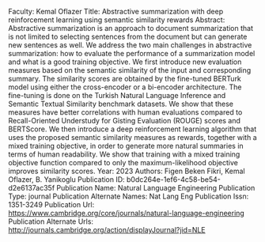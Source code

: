 Faculty: Kemal Oflazer
Title: Abstractive summarization with deep reinforcement learning using semantic similarity rewards
Abstract: 
 Abstractive summarization is an approach to document summarization that is not limited to selecting sentences from the document but can generate new sentences as well. We address the two main challenges in abstractive summarization: how to evaluate the performance of a summarization model and what is a good training objective. We first introduce new evaluation measures based on the semantic similarity of the input and corresponding summary. The similarity scores are obtained by the fine-tuned BERTurk model using either the cross-encoder or a bi-encoder architecture. The fine-tuning is done on the Turkish Natural Language Inference and Semantic Textual Similarity benchmark datasets. We show that these measures have better correlations with human evaluations compared to Recall-Oriented Understudy for Gisting Evaluation (ROUGE) scores and BERTScore. We then introduce a deep reinforcement learning algorithm that uses the proposed semantic similarity measures as rewards, together with a mixed training objective, in order to generate more natural summaries in terms of human readability. We show that training with a mixed training objective function compared to only the maximum-likelihood objective improves similarity scores.
Year: 2023
Authors: Figen Beken Fikri, Kemal Oflazer, B. Yanikoglu
Publication ID: b0dc264e-1ef6-4c58-be54-d2e6137ac35f
Publication Name: Natural Language Engineering
Publication Type: journal
Publication Alternate Names: Nat Lang Eng
Publication Issn: 1351-3249
Publication Url: https://www.cambridge.org/core/journals/natural-language-engineering
Publication Alternate Urls: http://journals.cambridge.org/action/displayJournal?jid=NLE
